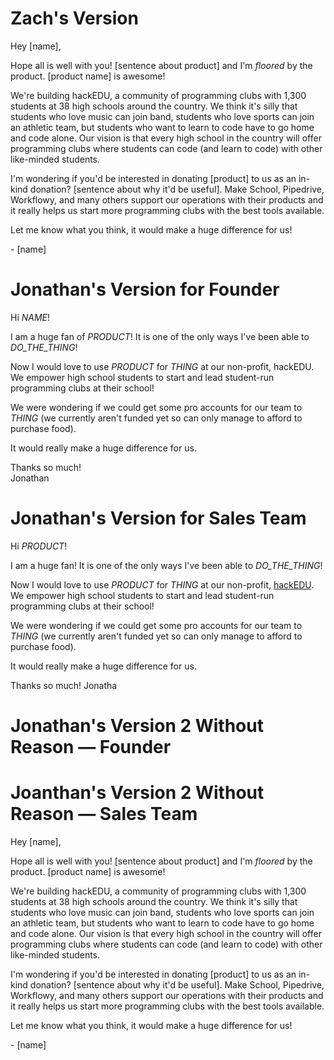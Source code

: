 # Zach's Version

Hey [name],

Hope all is well with you! [sentence about product] and I'm _floored_ by the
product. [product name] is awesome!

We're building hackEDU, a community of programming clubs with 1,300 students at
38 high schools around the country. We think it's silly that students who love
music can join band, students who love sports can join an athletic team, but
students who want to learn to code have to go home and code alone. Our vision
is that every high school in the country will offer programming clubs where
students can code (and learn to code) with other like-minded students.

I'm wondering if you'd be interested in donating [product] to us as an in-kind
donation? [sentence about why it'd be useful]. Make School, Pipedrive,
Workflowy, and many others support our operations with their products and it
really helps us start more programming clubs with the best tools available.

Let me know what you think, it would make a huge difference for us!

\- [name]

# Jonathan's Version for Founder

Hi _NAME_!

I am a huge fan of _PRODUCT_! It is one of the only ways I've been able to _DO_THE_THING_!

Now I would love to use _PRODUCT_ for _THING_ at our non-profit, hackEDU. We empower high school students to start and lead student-run programming clubs at their school!

We were wondering if we could get some pro accounts for our team to _THING_ (we currently aren't funded yet so can only manage to afford to purchase food).

It would really make a huge difference for us.

Thanks so much!  
Jonathan

# Jonathan's Version for Sales Team

Hi _PRODUCT_!

I am a huge fan! It is one of the only ways I've been able to _DO_THE_THING_!

Now I would love to use _PRODUCT_ for _THING_ at our non-profit, [hackEDU](http://hackedu.us). We empower high school students to start and lead student-run programming clubs at their school!

We were wondering if we could get some pro accounts for our team to _THING_ (we currently aren't funded yet so can only manage to afford to purchase food).

It would really make a huge difference for us.

Thanks so much!
Jonatha

# Jonathan's Version 2 Without Reason — Founder

# Joanthan's Version 2 Without Reason — Sales Team

Hey [name],

Hope all is well with you! [sentence about product] and I'm _floored_ by the
product. [product name] is awesome!

We're building hackEDU, a community of programming clubs with 1,300 students at
38 high schools around the country. We think it's silly that students who love
music can join band, students who love sports can join an athletic team, but
students who want to learn to code have to go home and code alone. Our vision
is that every high school in the country will offer programming clubs where
students can code (and learn to code) with other like-minded students.

I'm wondering if you'd be interested in donating [product] to us as an in-kind
donation? [sentence about why it'd be useful]. Make School, Pipedrive,
Workflowy, and many others support our operations with their products and it
really helps us start more programming clubs with the best tools available.

Let me know what you think, it would make a huge difference for us!

\- [name]
